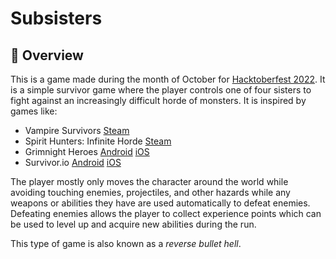 # Subsisters

## 🚀 Overview

This is a game made during the month of October for [Hacktoberfest 2022](https://hacktoberfest.com). It is a simple survivor game where the player controls one of four sisters to fight against an increasingly difficult horde of monsters. It is inspired by games like:

- Vampire Survivors [Steam](https://store.steampowered.com/app/1794680/Vampire_Survivors/)
- Spirit Hunters: Infinite Horde [Steam](https://store.steampowered.com/app/1914580/Spirit_Hunters_Infinite_Horde/)
- Grimnight Heroes [Android](https://play.google.com/store/apps/details?id=com.GoldHelmGames.grimnightheroes&hl=en_US&gl=US) [iOS](https://apps.apple.com/us/app/grimnight-heroes-survivors/id1622309988)
- Survivor.io [Android](https://play.google.com/store/apps/details?id=com.dxx.firenow&hl=en_US&gl=US) [iOS](https://apps.apple.com/us/app/survivor-io/id1528941310)


The player mostly only moves the character around the world while avoiding touching enemies, projectiles, and other hazards while any weapons or abilities they have are used automatically to defeat enemies. Defeating enemies allows the player to collect experience points which can be used to level up and acquire new abilities during the run.

This type of game is also known as a _reverse bullet hell_.

